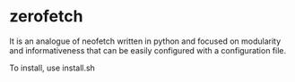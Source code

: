# zerofetch

It is an analogue of neofetch written in python and focused on modularity and informativeness that can be easily configured with a configuration file.

To install, use install.sh